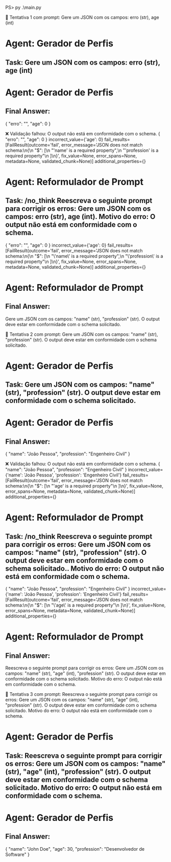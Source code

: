 PS> py .\main.py

🔁 Tentativa 1 com prompt:
Gere um JSON com os campos: erro (str), age (int)

# Agent: Gerador de Perfis
## Task: Gere um JSON com os campos: erro (str), age (int)


# Agent: Gerador de Perfis
## Final Answer:
{
    "erro": "",
    "age": 0
}



❌ Validação falhou: O output não está em conformidade com o schema.
<output>
{
    "erro": "",
    "age": 0
}
</output>
<analisis>
incorrect_value={'age': 0} fail_results=[FailResult(outcome='fail', error_message='JSON does not match schema:\n{\n  "$": [\n    "\'name\' is a required property",\n    "\'profession\' is a required property"\n  ]\n}', fix_value=None, error_spans=None, metadata=None, validated_chunk=None)] additional_properties={}
</analisis>
# Agent: Reformulador de Prompt
## Task: /no_think Reescreva o seguinte prompt para corrigir os erros: Gere um JSON com os campos: erro (str), age (int). Motivo do erro: O output não está em conformidade com o schema.
<output>
{
    "erro": "",
    "age": 0
}
</output>
<analisis>
incorrect_value={'age': 0} fail_results=[FailResult(outcome='fail', error_message='JSON does not match schema:\n{\n  "$": [\n    "\'name\' is a required property",\n    "\'profession\' is a required property"\n  ]\n}', fix_value=None, error_spans=None, metadata=None, validated_chunk=None)] additional_properties={}
</analisis>


# Agent: Reformulador de Prompt
## Final Answer:
Gere um JSON com os campos: "name" (str), "profession" (str). O output deve estar em conformidade com o schema solicitado.



🔁 Tentativa 2 com prompt:
Gere um JSON com os campos: "name" (str), "profession" (str). O output deve estar em conformidade com o schema solicitado.

# Agent: Gerador de Perfis
## Task: Gere um JSON com os campos: "name" (str), "profession" (str). O output deve estar em conformidade com o schema solicitado.


# Agent: Gerador de Perfis
## Final Answer:
{
    "name": "João Pessoa",
    "profession": "Engenheiro Civil"
}



❌ Validação falhou: O output não está em conformidade com o schema.
<output>
{
    "name": "João Pessoa",
    "profession": "Engenheiro Civil"
}
</output>
<analisis>
incorrect_value={'name': 'João Pessoa', 'profession': 'Engenheiro Civil'} fail_results=[FailResult(outcome='fail', error_message='JSON does not match schema:\n{\n  "$": [\n    "\'age\' is a required property"\n  ]\n}', fix_value=None, error_spans=None, metadata=None, validated_chunk=None)] additional_properties={}
</analisis>
# Agent: Reformulador de Prompt
## Task: /no_think Reescreva o seguinte prompt para corrigir os erros: Gere um JSON com os campos: "name" (str), "profession" (str). O output deve estar em conformidade com o schema solicitado.. Motivo do erro: O output não está em conformidade com o schema.
<output>
{
    "name": "João Pessoa",
    "profession": "Engenheiro Civil"
}
</output>
<analisis>
incorrect_value={'name': 'João Pessoa', 'profession': 'Engenheiro Civil'} fail_results=[FailResult(outcome='fail', error_message='JSON does not match schema:\n{\n  "$": [\n    "\'age\' is a required property"\n  ]\n}', fix_value=None, error_spans=None, metadata=None, validated_chunk=None)] additional_properties={}
</analisis>


# Agent: Reformulador de Prompt
## Final Answer:
Reescreva o seguinte prompt para corrigir os erros: Gere um JSON com os campos: "name" (str), "age" (int), "profession" (str). O output deve estar em conformidade com o schema solicitado. Motivo do erro: O output não está em conformidade com o schema.



🔁 Tentativa 3 com prompt:
Reescreva o seguinte prompt para corrigir os erros: Gere um JSON com os campos: "name" (str), "age" (int), "profession" (str). O output deve estar em conformidade com o schema solicitado. Motivo do erro: O output não está em conformidade com o schema.

# Agent: Gerador de Perfis
## Task: Reescreva o seguinte prompt para corrigir os erros: Gere um JSON com os campos: "name" (str), "age" (int), "profession" (str). O output deve estar em conformidade com o schema solicitado. Motivo do erro: O output não está em conformidade com o schema.


# Agent: Gerador de Perfis
## Final Answer:
{
    "name": "John Doe",
    "age": 30,
    "profession": "Desenvolvedor de Software"
}
